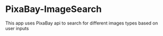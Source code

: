 # PixaBay-ImageSearch
This app uses PixaBay api to search for different images types based on user inputs
